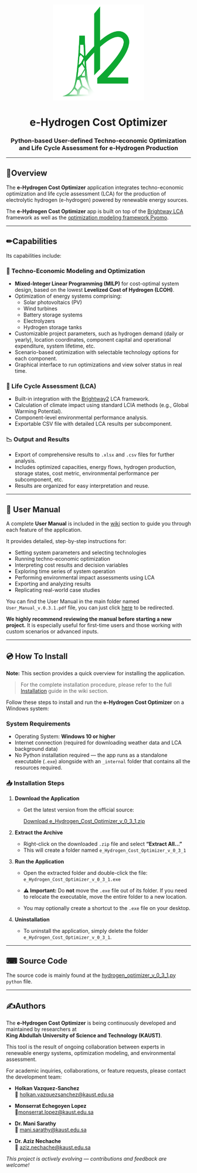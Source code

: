 <div align="center">

<img src="images/hydrogen_optimizer_logo_v1.png" alt="e-Hydrogen Cost Optimizat Logo" width="250"/>
<h1>e-Hydrogen Cost Optimizer</h1>
<h3>Python-based User-defined Techno-economic Optimization and Life Cycle Assessment for e-Hydrogen Production </h3>
</div>

---

## 📑Overview
The **e-Hydrogen Cost Optimizer** application integrates techno-economic optimization and life cycle assessment (LCA) for the production of electrolytic hydrogen (e-hydrogen) powered by renewable energy sources.

The **e-Hydrogen Cost Optimizer** app is built on top of the [Brightway LCA](https://docs.brightway.dev/en/latest/) framework as well as the [optimization modeling framework Pyomo](https://www.pyomo.org/). 

---

## ✏Capabilities
 Its capabilities include:
 ### 🔧 Techno-Economic Modeling and Optimization
- **Mixed-Integer Linear Programming (MILP)** for cost-optimal system design, based on the lowest **Levelized Cost of Hydrogen (LCOH)**.
- Optimization of energy systems comprising:
  - Solar photovoltaics (PV)
  - Wind turbines
  - Battery storage systems
  - Electrolyzers
  - Hydrogen storage tanks
- Customizable project parameters, such as hydrogen demand (daily or yearly), location coordinates, component capital and operational expenditure, system lifetime, etc.
- Scenario-based optimization with selectable technology options for each component.
- Graphical interface to run optimizations and view solver status in real time.

### 🌱 Life Cycle Assessment (LCA)
- Built-in integration with the [Brightway2](https://docs.brightway.dev/en/latest/) LCA framework.
- Calculation of climate impact using standard LCIA methods (e.g., Global Warming Potential).
- Component-level environmental performance analysis.
- Exportable CSV file with detailed LCA results per subcomponent.

### 📉 Output and Results
- Export of comprehensive results to `.xlsx` and `.csv` files for further analysis.
- Includes optimized capacities, energy flows, hydrogen production, storage states,  cost metric, environmental performance per subcomponent, etc.
- Results are organized for easy interpretation and reuse.

---

## 📘 User Manual
A complete **User Manual** is included in the [wiki](https://github.com/HolkanVS/e-Hydrogen-Cost-Optimizer-v0.3/wiki) section to guide you through each feature of the application.

It provides detailed, step-by-step instructions for:

- Setting system parameters and selecting technologies
- Running techno-economic optimization
- Interpreting cost results and decision variables
- Exploring time series of system operation
- Performing environmental impact assessments using LCA
- Exporting and analyzing results
- Replicating real-world case studies

You can find the User Manual in the main folder named `User_Manual_v.0.3.1.pdf` file, you can just click [here](User_Manual_v.0.3.1.pdf) to be redirected.

**We highly recommend reviewing the manual before starting a new project.** It is especially useful for first-time users and those working with custom scenarios or advanced inputs.

---

## 💿 How To Install
**Note:** This section provides a quick overview for installing the application.  
> For the complete installation procedure, please refer to the full [Installation](https://github.com/HolkanVS/e-Hydrogen-Cost-Optimizer-v0.3/wiki/Installation) guide in the wiki section.

Follow these steps to install and run the **e-Hydrogen Cost Optimizer** on a Windows system:

### System Requirements
- Operating System: **Windows 10 or higher**
- Internet connection (required for downloading weather data and LCA background data)
- No Python installation required — the app runs as a standalone executable (`.exe`) alongside with an `_internal` folder that contains all the resources required.

### 📥 Installation Steps

1. **Download the Application**
   - Get the latest version from the official source:

     [Download e_Hydrogen_Cost_Optimizer_v_0_3_1.zip](https://kaust-my.sharepoint.com/:u:/g/personal/vazqueh_kaust_edu_sa/EcV8zr_Tum1MrNZYRoj2_K8Bh4IKeMUboWhOfY0hlEhFdA?e=ODEOMl)

2. **Extract the Archive**
   - Right-click on the downloaded `.zip` file and select **“Extract All...”**
   - This will create a folder named `e_Hydrogen_Cost_Optimizer_v_0_3_1`

3. **Run the Application**
   - Open the extracted folder and double-click the file:
          `e_Hydrogen_Cost_Optimizer_v_0_3_1.exe`

    - **⚠ Important:** Do **not** move the `.exe` file out of its folder. If you need to relocate the executable, move the entire folder to a new location.
   - You may optionally create a shortcut to the `.exe` file on your desktop.

4. **Uninstallation**
   - To uninstall the application, simply delete the folder `e_Hydrogen_Cost_Optimizer_v_0_3_1`.

---

## ⌨ Source Code 
The source code is mainly found at the [hydrogen_optimizer_v_0_3_1.py](hydrogen_optimizer_v_0_3_1.py) `python` file. 

---

## ✍Authors
The **e-Hydrogen Cost Optimizer** is being continuously developed and maintained by researchers at  
**King Abdullah University of Science and Technology (KAUST)**.

This tool is the result of ongoing collaboration between experts in renewable energy systems, optimization modeling, and environmental assessment.

For academic inquiries, collaborations, or feature requests, please contact the development team:

- **Holkan Vazquez-Sanchez**  
  📧 [holkan.vazquezsanchez@kaust.edu.sa](mailto:holkan.vazquezsanchez@kaust.edu.sa)

- **Monserrat Echegoyen Lopez**    
  📧[monserrat.lopez@kaust.edu.sa](mailto:monserrat.lopez@kaust.edu.sa)

- **Dr. Mani Sarathy**  
  📧 [mani.sarathy@kaust.edu.sa ](mailto:mani.sarathy@kaust.edu.sa )

- **Dr. Aziz Nechache**   
  📧 [aziz.nechache@kaust.edu.sa](mailto:aziz.nechache@kaust.edu.sa )



*This project is actively evolving — contributions and feedback are welcome!*
